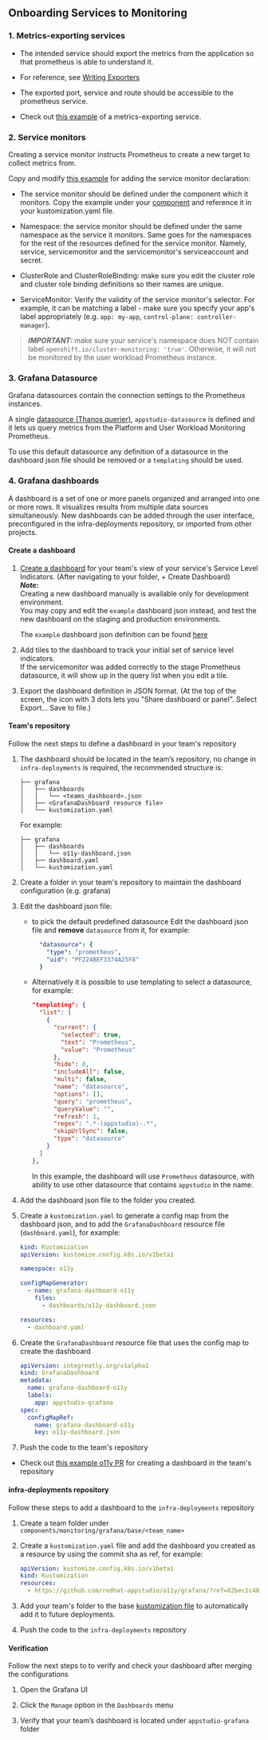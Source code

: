 ## Onboarding Services to Monitoring


### 1. Metrics-exporting services

- The intended service should export the metrics from the application so that prometheus is able to understand it.

- For reference, see
  [Writing Exporters](https://prometheus.io/docs/instrumenting/writing_exporters)

- The exported port, service and route should be accessible to the prometheus service.

- Check out [this example](./prometheus/development/dummy-service.yaml) of a
  metrics-exporting service.


### 2. Service monitors

Creating a service monitor instructs Prometheus to create a new target to collect
metrics from.

Copy and modify
[this example](./prometheus/development/dummy-service-service-monitor.yaml)
for adding the service monitor declaration:

- The service monitor should be defined under the component which it monitors. Copy the
  example under your [component](../../components/) and reference it in your
  kustomization.yaml file.

- Namespace: the service monitor should be defined under the same namespace as the
  service it monitors. Same goes for the namespaces for the rest of the resources
  defined for the service monitor. Namely, service, servicemonitor and the
  servicemonitor's serviceaccount and secret.

- ClusterRole and ClusterRoleBinding: make sure you edit the cluster role and cluster
  role binding definitions so their names are unique.

- ServiceMonitor: Verify the validity of the service monitor's selector. For example,
  it can be matching a label - make sure you specify your app's label appropriately
  (e.g. `app: my-app`, `control-plane: controller-manager`).

> **_IMPORTANT:_** make sure your service's namespace does NOT contain label
                   `openshift.io/cluster-monitoring: 'true'`. Otherwise, it will not be
                   monitored by the user workload Prometheus instance.
                  

### 3. Grafana Datasource

Grafana datasources contain the connection settings to the Prometheus instances.

A single [datasource (Thanos querier)](https://github.com/redhat-appstudio/infra-deployments/blob/main/components/monitoring/grafana/base/grafana-app.yaml#L206), `appstudio-datasource` is defined and it lets us query metrics from the Platform and User Workload Monitoring Prometheus.

To use this default datasource any definition of a datasource in the dashboard json file should be removed or a `templating` should be used.


### 4. Grafana dashboards

A dashboard is a set of one or more panels organized and arranged into one or more rows. 
It visualizes results from multiple data sources simultaneously.
New dashboards can be added through the user interface, preconfigured in the infra-deployments repository, 
or imported from other projects.


#### Create a dashboard

  1. [Create a dashboard](https://grafana.com/docs/grafana/v9.0/dashboards/)
  for your team's view of your service's Service Level Indicators.
  (After navigating to your folder, + Create Dashboard)  
  ***Note:***  
  Creating a new dashboard manually is available only for development environment.  
  You may copy and edit the `example` dashboard json instead, and test the new dashboard on the staging and production environments. 

      The `example` dashboard json definition can be found 
      [here](https://github.com/redhat-appstudio/infra-deployments/blob/main/components/monitoring/grafana/base/dashboards/example.json)


  2. Add tiles to the dashboard to track your initial set of service level indicators.  
  If the servicemonitor was added correctly to the stage Prometheus datasource, 
  it will show up in the query list when you edit a tile.

  3. Export the dashboard definition in JSON format. 
  (At the top of the screen, the icon with 3 dots lets you "Share dashboard or panel". Select Export... Save to file.)
   

#### Team's repository

Follow the next steps to define a dashboard in your team's repository

  1. The dashboard should be located in the team’s repository, no change in `infra-deployments` is required,
  the recommended structure is:
      ```
      ├── grafana
      │   ├── dashboards
      │   │   └── <teams_dashboard>.json
      │   ├── <GrafanaDashboard resource file>
      │   └── kustomization.yaml
      ```
      For example:
      ```
      ├── grafana
      │   ├── dashboards
      │   │   └── o11y-dashboard.json
      │   ├── dashboard.yaml
      │   └── kustomization.yaml
      ```

  2. Create a folder in your team's repository to maintain the dashboard configuration (e.g. grafana)
  
  3. Edit the dashboard json file:  
      - to pick the default predefined datasource Edit the dashboard json file and **remove** `datasource` from it, for example:
          ```yaml 
            "datasource": {
              "type": "prometheus",
              "uid": "PF224BEF3374A25F8"
            }
          ```
        
      - Alternatively it is possible to use templating to select a datasource, for example: 
          ```json
          "templating": {
            "list": [
              {
                "current": {
                  "selected": true,
                  "text": "Prometheus",
                  "value": "Prometheus"
                },
                "hide": 0,
                "includeAll": false,
                "multi": false,
                "name": "datasource",
                "options": [],
                "query": "prometheus",
                "queryValue": "",
                "refresh": 1,
                "regex": ".*-(appstudio)-.*",
                "skipUrlSync": false,
                "type": "datasource"
              }
            ]
          },
          ```
        
        In this example, the dashboard will use `Prometheus` datasource, with ability to use other datasource that contains `appstudio` in the name.
      
  4. Add the dashboard json file to the folder you created.

  5. Create a `kustomization.yaml` to generate a config map from the dashboard json, 
  and to add the `GrafanaDashboard` resource file (`dashboard.yaml`), for example: 
      ```yaml
      kind: Kustomization
      apiVersion: kustomize.config.k8s.io/v1beta1

      namespace: o11y

      configMapGenerator:
        - name: grafana-dashboard-o11y
          files:
            - dashboards/o11y-dashboard.json

      resources:
        - dashboard.yaml
      ```
  
  6. Create the `GrafanaDashboard` resource file that uses the config map to create the dashboard
      ```yaml
      apiVersion: integreatly.org/v1alpha1
      kind: GrafanaDashboard
      metadata:
        name: grafana-dashboard-o11y
        labels:
          app: appstudio-grafana
      spec:
        configMapRef:
          name: grafana-dashboard-o11y
          key: o11y-dashboard.json
      ```
 7. Push the code to the team's repository

 - Check out [this example o11y PR](https://github.com/redhat-appstudio/o11y/pull/39) 
 for creating a dashboard in the team's repository
  

#### infra-deployments repository
Follow these steps to add a dashboard to the `infra-deployments` repository

  1. Create a team folder under `components/monitoring/grafana/base/<team_name>`
  
  2. Create a `kustomization.yaml` file and add the dashboard you created as a resource by using the commit sha as ref, 
  for example:
      ```yaml
      apiVersion: kustomize.config.k8s.io/v1beta1
      kind: Kustomization
      resources:
        - https://github.com/redhat-appstudio/o11y/grafana/?ref=82bec1c488250ae32d458c77755e432329be1b45
      ```
    
  3. Add your team's folder to the base [kustomization file](https://github.com/redhat-appstudio/infra-deployments/blob/main/components/monitoring/grafana/base/kustomization.yaml#L14) to automatically add it to future deployments.
   
  4. Push the code to the `infra-deployments` repository


#### Verification

Follow the next steps to to verify and check your dashboard after merging the configurations

1. Open the Grafana UI

2. Click the `Manage` option in the `Dashboards` menu

3. Verify that your team’s dashboard is located under `appstudio-grafana` folder 
